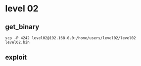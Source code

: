 # level 02

## get_binary

```shell
scp -P 4242 level02@192.168.0.0:/home/users/level02/level02 level02.bin
```

## exploit

```shell
```